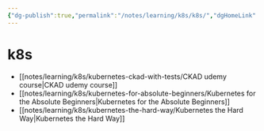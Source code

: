 ```yaml
---
{"dg-publish":true,"permalink":"/notes/learning/k8s/k8s/","dgHomeLink":true,"dgPassFrontmatter":false}
---
```


# k8s

- [[notes/learning/k8s/kubernetes-ckad-with-tests/CKAD udemy course|CKAD udemy course]]
- [[notes/learning/k8s/kubernetes-for-absolute-beginners/Kubernetes for the Absolute Beginners|Kubernetes for the Absolute Beginners]]
- [[notes/learning/k8s/kubernetes-the-hard-way/Kubernetes the Hard Way|Kubernetes the Hard Way]]